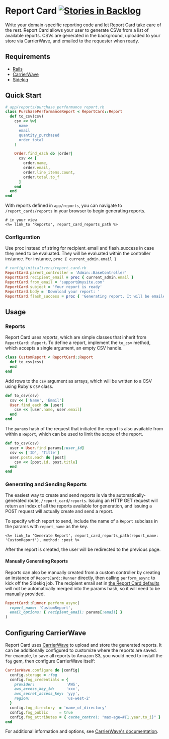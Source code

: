 # Report Card [![Stories in Backlog](https://badge.waffle.io/philosophie/report_card.svg?label=ready&title=Backlog)](http://waffle.io/philosophie/report_card)

Write your domain-specific reporting code and let Report Card take care of the
rest. Report Card allows your user to generate CSVs from a list of available
reports. CSVs are generated in the background, uploaded to your store via
CarrierWave, and emailed to the requester when ready.

## Requirements

* [Rails][rails]
* [CarrierWave][carrierwave]
* [Sidekiq][sidekiq]

[rails]: https://github.com/rails/rails
[carrierwave]: https://github.com/carrierwaveuploader/carrierwave
[sidekiq]: https://github.com/mperham/sidekiq

## Quick Start

```ruby
# app/reports/purchase_performance_report.rb
class PurchasePerformanceReport < ReportCard::Report
  def to_csv(csv)
    csv << %w[
      name
      email
      quantity_purchased
      order_total
    ]

    Order.find_each do |order|
      csv << [
        order.name,
        order.email,
        order.line_items.count,
        order.total.to_f
      ]
    end
  end
end
```

With reports defined in `app/reports`, you can navigate to
`/report_cards/reports` in your browser to begin generating reports.

```erb
# in your view
<%= link_to 'Reports', report_card_reports_path %>
```

### Configuration

Use proc instead of string for recipient_email and flash_success in case they need to be evaluated. They will be evaluated within the controller instance.
For instance, `proc { current_admin.email }`

```ruby
# config/initializers/report_card.rb
ReportCard.parent_controller = 'Admin::BaseController'
ReportCard.recipient_email = proc { current_admin.email }
ReportCard.from_email = 'support@mysite.com'
ReportCard.subject = 'Your report is ready'
ReportCard.body = 'Download your report: '
ReportCard.flash_success = proc { 'Generating report. It will be emailed to you.' }
```

## Usage

### Reports

Report Card uses *reports*, which are simple classes that inherit from `ReportCard::Report`. To define a report, implement the `to_csv` method, which accepts a single argument, an empty CSV handle.

```ruby
class CustomReport < ReportCard::Report
  def to_csv(csv)
  end
end
```

Add rows to the `csv` argument as arrays, which will be written to a CSV using Ruby's `CSV` class.

```ruby
def to_csv(csv)
  csv << ['Name', 'Email']
  User.find_each do |user|
    csv << [user.name, user.email]
  end
end
```

The `params` hash of the request that initiated the report is also available from within a `Report`, which can be used to limit the scope of the report.

```ruby
def to_csv(csv)
  user = User.find params[:user_id]
  csv << ['ID', 'Title']
  user.posts.each do |post|
    csv << [post.id, post.title]
  end
end
```

### Generating and Sending Reports

The easiest way to create and send reports is via the automatically-generated route, `/report_card/reports`. Issuing an HTTP GET request will return an index of all the reports available for generation, and issuing a POST request will actually create and send a report.

To specify which report to send, include the name of a `Report` subclass in the params with `report_name` as the key.

```erb
<%= link_to 'Generate Report', report_card_reports_path(report_name: 'CustomReport'), method: :post %>
```

After the report is created, the user will be redirected to the previous page.

#### Manually Generating Reports

Reports can also be manually created from a custom controller by creating an instance of `ReportCard::Runner` directly, then calling `perform_async` to kick off the Sidekiq job. The recipient email set in [the Report Card defaults](#configuration) will not be automatically merged into the params hash, so it will need to be manually provided.

```ruby
ReportCard::Runner.perform_async(
  report_name: 'CustomReport',
  email_options: { recipient_email: params[:email] }
)
```

## Configuring CarrierWave

Report Card uses [CarrierWave][carrierwave] to upload and store the generated reports. It can be additionally configured to customize where the reports are saved. For example, to save all reports to Amazon S3, you would need to install the `fog` gem, then configure CarrierWave itself:

```ruby
CarrierWave.configure do |config|
  config.storage = :fog
  config.fog_credentials = {
    provider:              'AWS',
    aws_access_key_id:     'xxx',
    aws_secret_access_key: 'yyy',
    region:                'us-west-2'
  }
  config.fog_directory  = 'name_of_directory'
  config.fog_public     = true
  config.fog_attributes = { cache_control: "max-age=#{1.year.to_i}" }
end
```

For additional information and options, see [CarrierWave's documentation][carrierwave].
